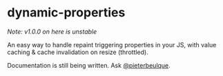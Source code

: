 # dynamic-properties

*Note: v1.0.0 on here is unstable*

An easy way to handle repaint triggering properties in your JS, with value caching & cache invalidation on resize (throttled).

Documentation is still being written. Ask [@pieterbeulque](mailto:pieter@mrhenry.be).
